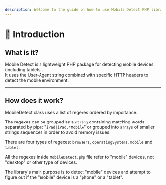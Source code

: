 ```yaml
---
description: Welcome to the guide on how to use Mobile Detect PHP library in your project.
---
```


# 👋 Introduction

## **What is it?**

Mobile Detect is a lightweight PHP package for detecting mobile devices (including tablets). \
It uses the User-Agent string combined with specific HTTP headers to detect the mobile environment.

***

## **How does it work?**

MobileDetect class uses a list of regexes ordered by importance.

The regexes can be grouped as a `string` containing matching words separated by pipe: "`iPad|iPad.*Mobile`" or grouped into `arrays` of smaller strings sequences in order to avoid memory issues.

There are four types of regexes: `browsers`, `operatingSystems`, `mobile` and `tablet`.

All the regexes inside `MobileDetect.php` file refer to "mobile" devices, not "desktop" or other type of devices.

The library's main purpose is to detect "mobile" devices and attempt to figure out if the "mobile" device is a "phone" or a "tablet".
